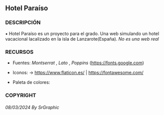 ## Hotel Paraíso

### DESCRIPCIÓN

▪ Hotel Paraíso es un proyecto para el grado. Una web simulando un hotel vacacional lacalizado en la isla de Lanzarote(España). 
*No es una web real*

### RECURSOS 

- Fuentes: *Montserrat* , *Lato* , *Poppins* (https://fonts.google.com)

- Iconos: -> https://www.flaticon.es/ | https://fontawesome.com/

- Paleta de colores:

### COPYRIGHT

###### 08/03/2024 By SrGraphic 
